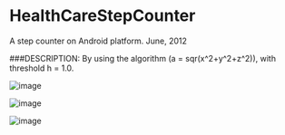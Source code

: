 HealthCareStepCounter
=====================

A step counter on Android platform. June, 2012

###DESCRIPTION:
By using the algorithm (a = sqr(x^2+y^2+z^2)), with threshold h = 1.0.

![image](https://github.com/Qingbao/HealthCareStepCounter/raw/master/images/Axesofhuman.jpg)

![image](https://github.com/Qingbao/HealthCareStepCounter/raw/master/images/Axesofsmartphones.jpg)

![image](https://github.com/Qingbao/HealthCareStepCounter/raw/master/images/Walkingcycle.jpg)